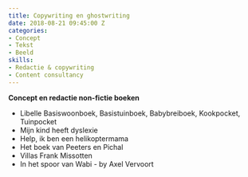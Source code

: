 ```yaml
---
title: Copywriting en ghostwriting
date: 2018-08-21 09:45:00 Z
categories:
- Concept
- Tekst
- Beeld
skills:
- Redactie & copywriting
- Content consultancy
---
```


**Concept en redactie non-fictie boeken**

* Libelle Basiswoonboek, Basistuinboek, Babybreiboek, Kookpocket, Tuinpocket
* Mijn kind heeft dyslexie
* Help, ik ben een helikoptermama
* Het boek van Peeters en Pichal
* Villas Frank Missotten
* In het spoor van Wabi - by Axel Vervoort